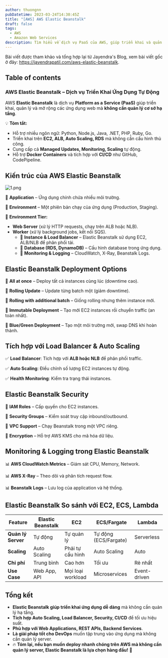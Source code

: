 ```yaml
---
author: thuongnn
pubDatetime: 2023-03-24T14:30:45Z
title: "[AWS] AWS Elastic Beanstalk"
draft: false
tags:
  - AWS
  - Amazon Web Services
description: Tìm hiểu về dịch vụ PaaS của AWS, giúp triển khai và quản lý ứng dụng web một cách dễ dàng.
---
```

Bài viết được tham khảo và tổng hợp lại từ Jayendra's Blog, xem bài viết gốc ở đây: https://jayendrapatil.com/aws-elastic-beanstalk. 

## Table of contents


### **AWS Elastic Beanstalk – Dịch vụ Triển Khai Ứng Dụng Tự Động**

AWS **Elastic Beanstalk** là dịch vụ **Platform as a Service (PaaS)** giúp triển khai, quản lý và mở rộng các ứng dụng web mà **không cần quản lý cơ sở hạ tầng**.

💡 **Tóm tắt:**

- Hỗ trợ nhiều ngôn ngữ: Python, Node.js, Java, .NET, PHP, Ruby, Go.
- Triển khai trên **EC2, ALB, Auto Scaling, RDS** mà không cần cấu hình thủ công.
- Cung cấp cả **Managed Updates, Monitoring, Scaling** tự động.
- Hỗ trợ **Docker Containers** và tích hợp với **CI/CD** như GitHub, CodePipeline.

## **Kiến trúc của AWS Elastic Beanstalk**

![1.png](@/assets/images/compute/aws-elastic-beanstalk/1.png)

📌 **Application** – Ứng dụng chính chứa nhiều môi trường.

📌 **Environment** – Một phiên bản chạy của ứng dụng (Production, Staging).

📌 **Environment Tier:**

- **Web Server** (xử lý HTTP requests, chạy trên ALB hoặc NLB).
- **Worker** (xử lý background jobs, kết nối SQS).
    - 📌 **Instance & Load Balancer** – Elastic Beanstalk sử dụng EC2, ALB/NLB để phân phối tải.
    - 📌 **Database (RDS, DynamoDB)** – Cấu hình database trong ứng dụng.
    - 📌 **Monitoring & Logging** – CloudWatch, X-Ray, Beanstalk Logs.

## **Elastic Beanstalk Deployment Options**

🔹 **All at once** – Deploy tất cả instances cùng lúc (downtime cao).

🔹 **Rolling Update** – Update từng batch một (giảm downtime).

🔹 **Rolling with additional batch** – Giống rolling nhưng thêm instance mới.

🔹 **Immutable Deployment** – Tạo mới EC2 instances rồi chuyển traffic (an toàn nhất).

🔹 **Blue/Green Deployment** – Tạo một môi trường mới, swap DNS khi hoàn thành.

## **Tích hợp với Load Balancer & Auto Scaling**

✅ **Load Balancer**: Tích hợp với **ALB hoặc NLB** để phân phối traffic.

✅ **Auto Scaling**: Điều chỉnh số lượng EC2 instances tự động.

✅ **Health Monitoring**: Kiểm tra trạng thái instances.

## **Elastic Beanstalk Security**

🔐 **IAM Roles** – Cấp quyền cho EC2 instances.

🔐 **Security Groups** – Kiểm soát truy cập inbound/outbound.

🔐 **VPC Support** – Chạy Beanstalk trong một VPC riêng.

🔐 **Encryption** – Hỗ trợ AWS KMS cho mã hóa dữ liệu.

## **Monitoring & Logging trong Elastic Beanstalk**

📊 **AWS CloudWatch Metrics** – Giám sát CPU, Memory, Network.

📊 **AWS X-Ray** – Theo dõi và phân tích request flow.

📊 **Beanstalk Logs** – Lưu log của application và hệ thống.

## **Elastic Beanstalk So sánh với EC2, ECS, Lambda**

| Feature | **Elastic Beanstalk** | **EC2** | **ECS/Fargate** | **Lambda** |
| --- | --- | --- | --- | --- |
| **Quản lý Server** | Tự động | Tự quản lý | Tự động (ECS/Fargate) | Serverless |
| **Scaling** | Auto Scaling | Phải tự cấu hình | Auto Scaling | Auto |
| **Chi phí** | Trung bình | Cao hơn | Tối ưu | Rẻ nhất |
| **Use Case** | Web App, API | Mọi loại workload | Microservices | Event-driven |

## **Tổng kết**

- **Elastic Beanstalk giúp triển khai ứng dụng dễ dàng** mà không cần quản lý hạ tầng.
- **Tích hợp Auto Scaling, Load Balancer, Security, CI/CD** để tối ưu hiệu suất.
- **Phù hợp với Web Applications, REST APIs, Backend Services**.
- **Là giải pháp tốt cho DevOps** muốn tập trung vào ứng dụng mà không cần quản lý server.
- 🔥 **Tóm lại, nếu bạn muốn deploy nhanh chóng trên AWS mà không cần quản lý server, Elastic Beanstalk là lựa chọn hàng đầu!** 🚀
